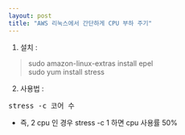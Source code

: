 ```yaml
---
layout: post
title: "AWS 리눅스에서 간단하게 CPU 부하 주기"
---
```


1. 설치 :
>sudo amazon-linux-extras install epel  
>sudo yum install stress  

2. 사용법 :
<pre>
stress -c 코어 수  
</pre>
- 즉, 2 cpu 인 경우 stress -c 1 하면 cpu 사용률 50%

